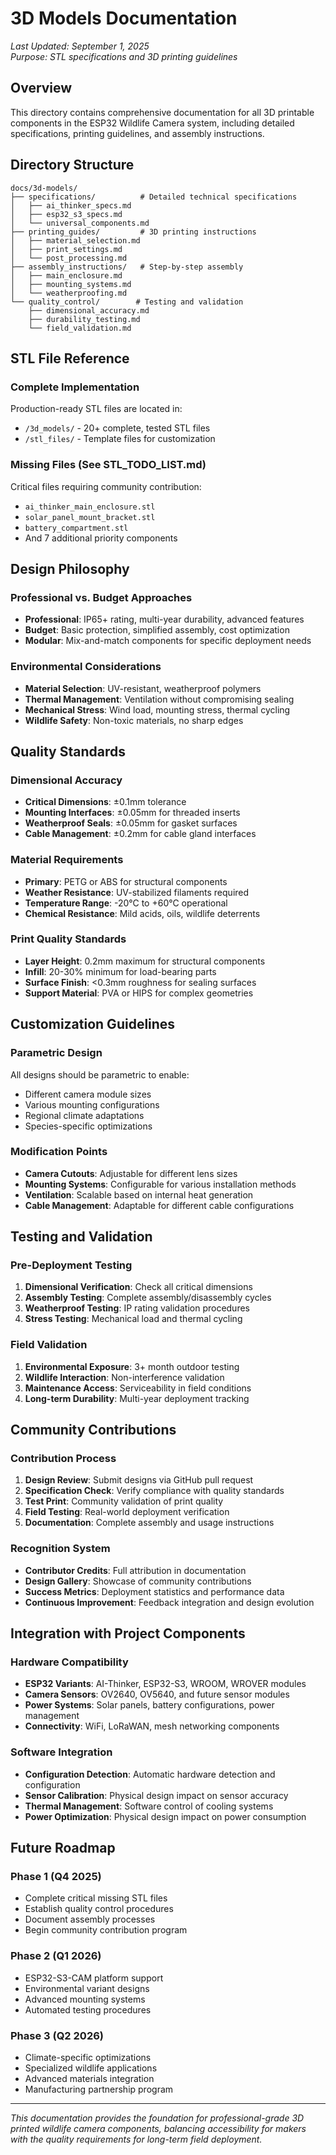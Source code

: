 # 3D Models Documentation

*Last Updated: September 1, 2025*  
*Purpose: STL specifications and 3D printing guidelines*

## Overview

This directory contains comprehensive documentation for all 3D printable components in the ESP32 Wildlife Camera system, including detailed specifications, printing guidelines, and assembly instructions.

## Directory Structure

```
docs/3d-models/
├── specifications/          # Detailed technical specifications
│   ├── ai_thinker_specs.md
│   ├── esp32_s3_specs.md
│   └── universal_components.md
├── printing_guides/         # 3D printing instructions
│   ├── material_selection.md
│   ├── print_settings.md
│   └── post_processing.md
├── assembly_instructions/   # Step-by-step assembly
│   ├── main_enclosure.md
│   ├── mounting_systems.md
│   └── weatherproofing.md
└── quality_control/        # Testing and validation
    ├── dimensional_accuracy.md
    ├── durability_testing.md
    └── field_validation.md
```

## STL File Reference

### Complete Implementation
Production-ready STL files are located in:
- `/3d_models/` - 20+ complete, tested STL files
- `/stl_files/` - Template files for customization

### Missing Files (See STL_TODO_LIST.md)
Critical files requiring community contribution:
- `ai_thinker_main_enclosure.stl`
- `solar_panel_mount_bracket.stl`
- `battery_compartment.stl`
- And 7 additional priority components

## Design Philosophy

### Professional vs. Budget Approaches
- **Professional**: IP65+ rating, multi-year durability, advanced features
- **Budget**: Basic protection, simplified assembly, cost optimization
- **Modular**: Mix-and-match components for specific deployment needs

### Environmental Considerations
- **Material Selection**: UV-resistant, weatherproof polymers
- **Thermal Management**: Ventilation without compromising sealing
- **Mechanical Stress**: Wind load, mounting stress, thermal cycling
- **Wildlife Safety**: Non-toxic materials, no sharp edges

## Quality Standards

### Dimensional Accuracy
- **Critical Dimensions**: ±0.1mm tolerance
- **Mounting Interfaces**: ±0.05mm for threaded inserts
- **Weatherproof Seals**: ±0.05mm for gasket surfaces
- **Cable Management**: ±0.2mm for cable gland interfaces

### Material Requirements
- **Primary**: PETG or ABS for structural components
- **Weather Resistance**: UV-stabilized filaments required
- **Temperature Range**: -20°C to +60°C operational
- **Chemical Resistance**: Mild acids, oils, wildlife deterrents

### Print Quality Standards
- **Layer Height**: 0.2mm maximum for structural components
- **Infill**: 20-30% minimum for load-bearing parts
- **Surface Finish**: <0.3mm roughness for sealing surfaces
- **Support Material**: PVA or HIPS for complex geometries

## Customization Guidelines

### Parametric Design
All designs should be parametric to enable:
- Different camera module sizes
- Various mounting configurations
- Regional climate adaptations
- Species-specific optimizations

### Modification Points
- **Camera Cutouts**: Adjustable for different lens sizes
- **Mounting Systems**: Configurable for various installation methods
- **Ventilation**: Scalable based on internal heat generation
- **Cable Management**: Adaptable for different cable configurations

## Testing and Validation

### Pre-Deployment Testing
1. **Dimensional Verification**: Check all critical dimensions
2. **Assembly Testing**: Complete assembly/disassembly cycles
3. **Weatherproof Testing**: IP rating validation procedures
4. **Stress Testing**: Mechanical load and thermal cycling

### Field Validation
1. **Environmental Exposure**: 3+ month outdoor testing
2. **Wildlife Interaction**: Non-interference validation
3. **Maintenance Access**: Serviceability in field conditions
4. **Long-term Durability**: Multi-year deployment tracking

## Community Contributions

### Contribution Process
1. **Design Review**: Submit designs via GitHub pull request
2. **Specification Check**: Verify compliance with quality standards
3. **Test Print**: Community validation of print quality
4. **Field Testing**: Real-world deployment verification
5. **Documentation**: Complete assembly and usage instructions

### Recognition System
- **Contributor Credits**: Full attribution in documentation
- **Design Gallery**: Showcase of community contributions
- **Success Metrics**: Deployment statistics and performance data
- **Continuous Improvement**: Feedback integration and design evolution

## Integration with Project Components

### Hardware Compatibility
- **ESP32 Variants**: AI-Thinker, ESP32-S3, WROOM, WROVER modules
- **Camera Sensors**: OV2640, OV5640, and future sensor modules
- **Power Systems**: Solar panels, battery configurations, power management
- **Connectivity**: WiFi, LoRaWAN, mesh networking components

### Software Integration
- **Configuration Detection**: Automatic hardware detection and configuration
- **Sensor Calibration**: Physical design impact on sensor accuracy
- **Thermal Management**: Software control of cooling systems
- **Power Optimization**: Physical design impact on power consumption

## Future Roadmap

### Phase 1 (Q4 2025)
- Complete critical missing STL files
- Establish quality control procedures
- Document assembly processes
- Begin community contribution program

### Phase 2 (Q1 2026)
- ESP32-S3-CAM platform support
- Environmental variant designs
- Advanced mounting systems
- Automated testing procedures

### Phase 3 (Q2 2026)
- Climate-specific optimizations
- Specialized wildlife applications
- Advanced materials integration
- Manufacturing partnership program

---

*This documentation provides the foundation for professional-grade 3D printed wildlife camera components, balancing accessibility for makers with the quality requirements for long-term field deployment.*